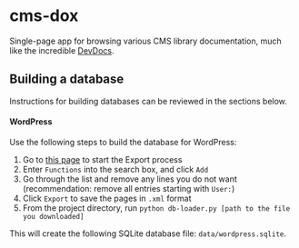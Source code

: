 # cms-dox

Single-page app for browsing various CMS library documentation, much like the incredible [DevDocs](http://devdocs.io/).

## Building a database

Instructions for building databases can be reviewed in the sections below.

#### WordPress

Use the following steps to build the database for WordPress:

1. Go to [this page](https://codex.wordpress.org/index.php?title=Special:Export&action=submit) to start the Export process
2. Enter `Functions` into the search box, and click `Add`
3. Go through the list and remove any lines you do not want (recommendation: remove all entries starting with `User:`)
4. Click `Export` to save the pages in `.xml` format
5. From the project directory, run `python db-loader.py [path to the file you downloaded]`

This will create the following SQLite database file: `data/wordpress.sqlite`.
